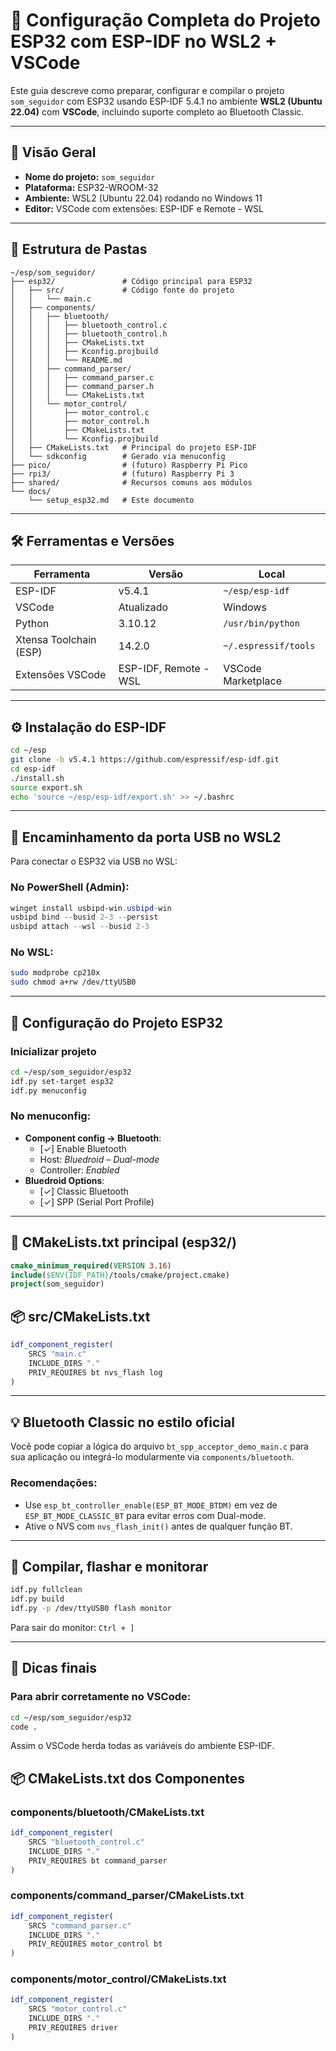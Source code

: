# 📄 Configuração Completa do Projeto ESP32 com ESP-IDF no WSL2 + VSCode

Este guia descreve como preparar, configurar e compilar o projeto `som_seguidor` com ESP32 usando ESP-IDF 5.4.1 no ambiente **WSL2 (Ubuntu 22.04)** com **VSCode**, incluindo suporte completo ao Bluetooth Classic.

---

## 🧭 Visão Geral

- **Nome do projeto:** `som_seguidor`
- **Plataforma:** ESP32-WROOM-32
- **Ambiente:** WSL2 (Ubuntu 22.04) rodando no Windows 11
- **Editor:** VSCode com extensões: ESP-IDF e Remote - WSL

---

## 📁 Estrutura de Pastas

```
~/esp/som_seguidor/
├── esp32/               # Código principal para ESP32
│   ├── src/             # Código fonte do projeto
│   │   └── main.c
│   ├── components/
│   │   ├── bluetooth/
│   │   │   ├── bluetooth_control.c
│   │   │   ├── bluetooth_control.h
│   │   │   ├── CMakeLists.txt
│   │   │   ├── Kconfig.projbuild
│   │   │   └── README.md
│   │   ├── command_parser/
│   │   │   ├── command_parser.c
│   │   │   ├── command_parser.h
│   │   │   └── CMakeLists.txt
│   │   └── motor_control/
│   │       ├── motor_control.c
│   │       ├── motor_control.h
│   │       ├── CMakeLists.txt
│   │       └── Kconfig.projbuild
│   ├── CMakeLists.txt   # Principal do projeto ESP-IDF
│   └── sdkconfig        # Gerado via menuconfig
├── pico/                # (futuro) Raspberry Pi Pico
├── rpi3/                # (futuro) Raspberry Pi 3
├── shared/              # Recursos comuns aos módulos
└── docs/
    └── setup_esp32.md   # Este documento
```

---

## 🛠️ Ferramentas e Versões

| Ferramenta              | Versão       | Local                        |
|-------------------------|--------------|------------------------------|
| ESP-IDF                 | v5.4.1       | `~/esp/esp-idf`              |
| VSCode                  | Atualizado   | Windows                      |
| Python                  | 3.10.12       | `/usr/bin/python`            |
| Xtensa Toolchain (ESP)  | 14.2.0       | `~/.espressif/tools`         |
| Extensões VSCode        | ESP-IDF, Remote - WSL | VSCode Marketplace |

---

## ⚙️ Instalação do ESP-IDF

```bash
cd ~/esp
git clone -b v5.4.1 https://github.com/espressif/esp-idf.git
cd esp-idf
./install.sh
source export.sh
echo 'source ~/esp/esp-idf/export.sh' >> ~/.bashrc
```

---

## 🔌 Encaminhamento da porta USB no WSL2

Para conectar o ESP32 via USB no WSL:

### No PowerShell (Admin):
```powershell
winget install usbipd-win.usbipd-win
usbipd bind --busid 2-3 --persist
usbipd attach --wsl --busid 2-3
```

### No WSL:
```bash
sudo modprobe cp210x
sudo chmod a+rw /dev/ttyUSB0
```

---

## 🧱 Configuração do Projeto ESP32

### Inicializar projeto

```bash
cd ~/esp/som_seguidor/esp32
idf.py set-target esp32
idf.py menuconfig
```

### No menuconfig:

- **Component config → Bluetooth**:
  - [✓] Enable Bluetooth
  - Host: *Bluedroid – Dual-mode*
  - Controller: *Enabled*
- **Bluedroid Options**:
  - [✓] Classic Bluetooth
  - [✓] SPP (Serial Port Profile)

---

## 🧩 CMakeLists.txt principal (esp32/)

```cmake
cmake_minimum_required(VERSION 3.16)
include($ENV{IDF_PATH}/tools/cmake/project.cmake)
project(som_seguidor)
```

## 📦 src/CMakeLists.txt

```cmake
idf_component_register(
    SRCS "main.c"
    INCLUDE_DIRS "."
    PRIV_REQUIRES bt nvs_flash log
)
```

---

## 💡 Bluetooth Classic no estilo oficial

Você pode copiar a lógica do arquivo `bt_spp_acceptor_demo_main.c` para sua aplicação ou integrá-lo modularmente via `components/bluetooth`.

### Recomendações:

- Use `esp_bt_controller_enable(ESP_BT_MODE_BTDM)` em vez de `ESP_BT_MODE_CLASSIC_BT` para evitar erros com Dual-mode.
- Ative o NVS com `nvs_flash_init()` antes de qualquer função BT.

---

## 🧪 Compilar, flashar e monitorar

```bash
idf.py fullclean
idf.py build
idf.py -p /dev/ttyUSB0 flash monitor
```

Para sair do monitor: `Ctrl + ]`

---

## 📎 Dicas finais

### Para abrir corretamente no VSCode:
```bash
cd ~/esp/som_seguidor/esp32
code .
```

Assim o VSCode herda todas as variáveis do ambiente ESP-IDF.

## 📦 CMakeLists.txt dos Componentes

### components/bluetooth/CMakeLists.txt
```cmake
idf_component_register(
    SRCS "bluetooth_control.c"
    INCLUDE_DIRS "."
    PRIV_REQUIRES bt command_parser
)
```

### components/command_parser/CMakeLists.txt
```cmake
idf_component_register(
    SRCS "command_parser.c"
    INCLUDE_DIRS "."
    PRIV_REQUIRES motor_control bt
)
```

### components/motor_control/CMakeLists.txt
```cmake
idf_component_register(
    SRCS "motor_control.c"
    INCLUDE_DIRS "."
    PRIV_REQUIRES driver
)
```
